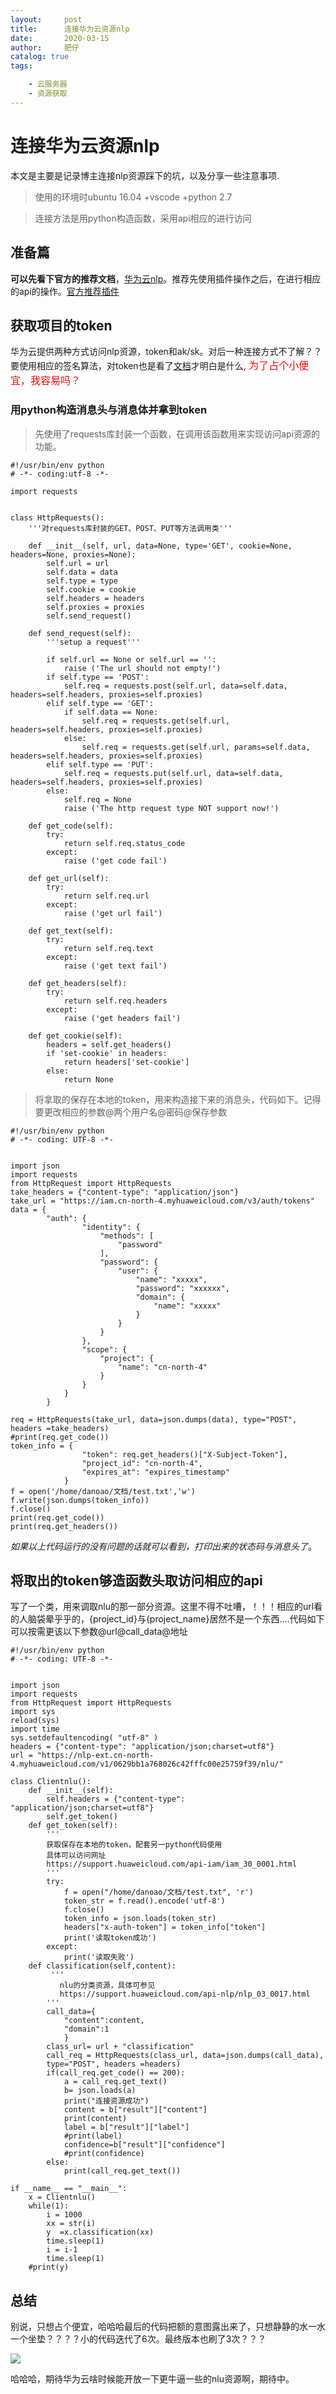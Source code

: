 ```yaml
---
layout:     post
title:      连接华为云资源nlp
date:       2020-03-15
author:     肥仔
catalog: true
tags:

    - 云服务器
    - 资源获取
--- 
```

# 连接华为云资源nlp
本文是主要是记录博主连接nlp资源踩下的坑，以及分享一些注意事项.
>使用的环境时ubuntu 16.04 +vscode +python 2.7

> 连接方法是用python构造函数，采用api相应的进行访问

## 准备篇 
**可以先看下官方的推荐文档**，[华为云nlp](https://support.huaweicloud.com/api-nlp/nlp_03_0030.html)。推荐先使用插件操作之后，在进行相应的api的操作。[官方推荐插件](https://support.huaweicloud.com/nlp_faq/nlp_02_0002.html)


## 获取项目的token
华为云提供两种方式访问nlp资源，token和ak/sk。对后一种连接方式不了解？？要使用相应的签名算法，对token也是看了[文档](https://support.huaweicloud.com/api-iam/iam_30_0001.html)才明白是什么,<font color =red size =3> 为了占个小便宜，我容易吗？</font>
### 用python构造消息头与消息体并拿到token
>先使用了requests库封装一个函数，在调用该函数用来实现访问api资源的功能。

```
#!/usr/bin/env python
# -*- coding:utf-8 -*-

import requests


class HttpRequests():
    '''对requests库封装的GET、POST、PUT等方法调用类'''

    def __init__(self, url, data=None, type='GET', cookie=None, headers=None, proxies=None):
        self.url = url
        self.data = data
        self.type = type
        self.cookie = cookie
        self.headers = headers
        self.proxies = proxies
        self.send_request()

    def send_request(self):
        '''setup a request'''

        if self.url == None or self.url == '':
            raise ('The url should not empty!')
        if self.type == 'POST':
            self.req = requests.post(self.url, data=self.data, headers=self.headers, proxies=self.proxies)
        elif self.type == 'GET':
            if self.data == None:
                self.req = requests.get(self.url, headers=self.headers, proxies=self.proxies)
            else:
                self.req = requests.get(self.url, params=self.data, headers=self.headers, proxies=self.proxies)
        elif self.type == 'PUT':
            self.req = requests.put(self.url, data=self.data, headers=self.headers, proxies=self.proxies)
        else:
            self.req = None
            raise ('The http request type NOT support now!')

    def get_code(self):
        try:
            return self.req.status_code
        except:
            raise ('get code fail')

    def get_url(self):
        try:
            return self.req.url
        except:
            raise ('get url fail')

    def get_text(self):
        try:
            return self.req.text
        except:
            raise ('get text fail')

    def get_headers(self):
        try:
            return self.req.headers
        except:
            raise ('get headers fail')

    def get_cookie(self):
        headers = self.get_headers()
        if 'set-cookie' in headers:
            return headers['set-cookie']
        else:
            return None

```
> 将拿取的保存在本地的token，用来构造接下来的消息头，代码如下。记得要更改相应的参数@两个用户名@密码@保存参数

```
#!/usr/bin/env python
# -*- coding: UTF-8 -*-


import json
import requests
from HttpRequest import HttpRequests
take_headers = {"content-type": "application/json"}
take_url = "https://iam.cn-north-4.myhuaweicloud.com/v3/auth/tokens"
data = {
        "auth": {
                "identity": {
                    "methods": [
                        "password"
                    ],
                    "password": {
                        "user": {
                            "name": "xxxxx",
                            "password": "xxxxxx",
                            "domain": {
                                "name": "xxxxx"
                            }
                        }
                    }
                },
                "scope": {
                    "project": {
                        "name": "cn-north-4"
                    }
                }
            }
        }

req = HttpRequests(take_url, data=json.dumps(data), type="POST", headers =take_headers)
#print(req.get_code())
token_info = {
                "token": req.get_headers()["X-Subject-Token"],
                "project_id": "cn-north-4",
                "expires_at": "expires_timestamp"
            }
f = open('/home/danoao/文档/test.txt','w')
f.write(json.dumps(token_info))
f.close()
print(req.get_code())
print(req.get_headers())
```
*如果以上代码运行的没有问题的话就可以看到，打印出来的状态码与消息头了*。

## 将取出的token够造函数头取访问相应的api
写了一个类，用来调取nlu的那一部分资源。这里不得不吐嘈，！！！相应的url看的人脑袋晕乎乎的，{project_id}与{project_name}居然不是一个东西....代码如下
可以按需更该以下参数@url@call_data@地址

```
#!/usr/bin/env python
# -*- coding: UTF-8 -*-


import json
import requests
from HttpRequest import HttpRequests
import sys
reload(sys)
import time
sys.setdefaultencoding( "utf-8" )
headers = {"content-type": "application/json;charset=utf8"}
url = "https://nlp-ext.cn-north-4.myhuaweicloud.com/v1/0629bb1a768026c42fffc00e25759f39/nlu/"

class Clientnlu():
    def __init__(self):
        self.headers = {"content-type": "application/json;charset=utf8"}
        self.get_token()
    def get_token(self):
        '''
        获取保存在本地的token，配套另一python代码使用
        具体可以访问网址
        https://support.huaweicloud.com/api-iam/iam_30_0001.html
        '''
        try:
            f = open("/home/danoao/文档/test.txt", 'r')
            token_str = f.read().encode('utf-8')
            f.close()
            token_info = json.loads(token_str)
            headers["x-auth-token"] = token_info["token"]
            print('读取token成功')
        except:
            print('读取失败')
    def classification(self,content):
         '''
           nlu的分类资源，具体可参见
           https://support.huaweicloud.com/api-nlp/nlp_03_0017.html
        '''
        call_data={
            "content":content,
            "domain":1
            }
        class_url= url + "classification"
        call_req = HttpRequests(class_url, data=json.dumps(call_data),
        type="POST", headers =headers)
        if(call_req.get_code() == 200):
            a = call_req.get_text()
            b= json.loads(a)
            print("连接资源成功")
            content = b["result"]["content"]
            print(content)
            label = b["result"]["label"]
            #print(label)
            confidence=b["result"]["confidence"]
            #print(confidence)
        else:
            print(call_req.get_text())

if __name__ == "__main__":
    x = Clientnlu()
    while(1):
        i = 1000
        xx = str(i)
        y  =x.classification(xx)
        time.sleep(1)
        i = i-1
        time.sleep(1)
    #print(y)
```
## 总结
别说，只想占个便宜，哈哈哈最后的代码把额的意图露出来了，只想静静的水一水一个坐垫？？？？小的代码迭代了6次。最终版本也刷了3次？？？

<img src = "https://github.com/daniao2017/daniao2017.github.io/tree/master/img/in_post/敏捷开发/1.png">

哈哈哈，期待华为云啥时候能开放一下更牛逼一些的nlu资源啊，期待中。
